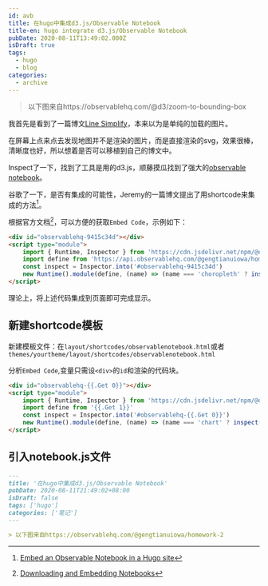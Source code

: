 ```yaml
---
id: avb
title: 在hugo中集成d3.js/Observable Notebook
title-en: hugo integrate d3.js/Observable Notebook
pubDate: 2020-08-11T13:49:02.000Z
isDraft: true
tags:
  - hugo
  - blog
categories:
  - archive
---
```


> 以下图来自https://observablehq.com/@d3/zoom-to-bounding-box

我首先是看到了一篇博文[Line Simplify](https://bost.ocks.org/mike/simplify/)，本来以为是单纯的加载的图片。

在屏幕上点来点去发现地图并不是渲染的图片，而是直接渲染的svg，效果很棒，清晰度也好，所以想着是否可以移植到自己的博文中。

Inspect了一下，找到了工具是用的d3.js，顺藤摸瓜找到了强大的[observable notebook](https://observablehq.com/)。

谷歌了一下，是否有集成的可能性，Jeremy的一篇博文提出了用shortcode来集成的方法[^1]。

根据官方文档[^2]，可以方便的获取`Embed Code`，示例如下：

```html
<div id="observablehq-9415c34d"></div>
<script type="module">
    import { Runtime, Inspector } from 'https://cdn.jsdelivr.net/npm/@observablehq/runtime@4/dist/runtime.js'
    import define from 'https://api.observablehq.com/@gengtianuiowa/homework-2.js?v=3'
    const inspect = Inspector.into('#observablehq-9415c34d')
    new Runtime().module(define, (name) => (name === 'choropleth' ? inspect() : undefined))
</script>
```

理论上，将上述代码集成到页面即可完成显示。

## 新建shortcode模板

新建模板文件：在`layout/shortcodes/observablenotebook.html`或者`themes/yourtheme/layout/shortcodes/observablenotebook.html`

分析`Embed Code`,变量只需设`<div>`的`id`和渲染的代码块。

```html
<div id="observablehq-{{.Get 0}}"></div>
<script type="module">
    import { Runtime, Inspector } from 'https://cdn.jsdelivr.net/npm/@observablehq/runtime@4/dist/runtime.js'
    import define from '{{.Get 1}}'
    const inspect = Inspector.into('#observablehq-{{.Get 0}}')
    new Runtime().module(define, (name) => (name === 'chart' ? inspect() : undefined))
</script>
```

## 引入notebook.js文件

```markdown
---
title: '在hugo中集成d3.js/Observable Notebook'
pubDate: 2020-08-11T21:49:02+08:00
isDraft: false
tags: ['hugo']
categories: ['笔记']
---

> 以下图来自https://observablehq.com/@gengtianuiowa/homework-2
```

[^1]: [Embed an Observable Notebook in a Hugo site](https://kinson.io/post/embed-observable-notebook/)
[^2]: [Downloading and Embedding Notebooks](https://observablehq.com/@observablehq/downloading-and-embedding-notebooks)
